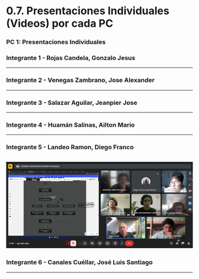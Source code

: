 # 0.7. Presentaciones Individuales (Videos) por cada PC

### PC 1: Presentaciones Individuales

### Integrante 1 - Rojas Candela, Gonzalo Jesus
---
### Integrante 2 - Venegas Zambrano, Jose Alexander
---
### Integrante 3 - Salazar Aguilar, Jeanpier Jose
---
### Integrante 4 - Huamán Salinas, Ailton Mario
---
### Integrante 5 - Landeo Ramon, Diego Franco

[![](../../imagenes/Entrevista.png)](https://youtu.be/ovcNBV8PuzE)
---
### Integrante 6 - Canales Cuéllar, José Luis Santiago
---